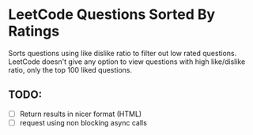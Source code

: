 # LeetCode Questions Sorted By Ratings
Sorts questions using like dislike ratio to filter out low rated questions.
LeetCode doesn't give any option to view questions with high like/dislike ratio, only the top 100 liked questions.

## TODO:
- [ ] Return results in nicer format (HTML)
- [ ] request using non blocking async calls
